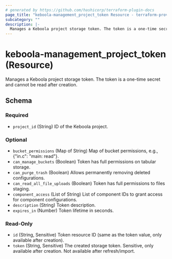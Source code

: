 ```yaml
---
# generated by https://github.com/hashicorp/terraform-plugin-docs
page_title: "keboola-management_project_token Resource - terraform-provider-keboola-management"
subcategory: ""
description: |-
  Manages a Keboola project storage token. The token is a one-time secret and cannot be read after creation.
---
```


# keboola-management_project_token (Resource)

Manages a Keboola project storage token. The token is a one-time secret and cannot be read after creation.



<!-- schema generated by tfplugindocs -->
## Schema

### Required

- `project_id` (String) ID of the Keboola project.

### Optional

- `bucket_permissions` (Map of String) Map of bucket permissions, e.g., {"in.c": "main: read"}.
- `can_manage_buckets` (Boolean) Token has full permissions on tabular storage.
- `can_purge_trash` (Boolean) Allows permanently removing deleted configurations.
- `can_read_all_file_uploads` (Boolean) Token has full permissions to files staging.
- `component_access` (List of String) List of component IDs to grant access for component configurations.
- `description` (String) Token description.
- `expires_in` (Number) Token lifetime in seconds.

### Read-Only

- `id` (String, Sensitive) Token resource ID (same as the token value, only available after creation).
- `token` (String, Sensitive) The created storage token. Sensitive, only available after creation. Not available after refresh/import.
